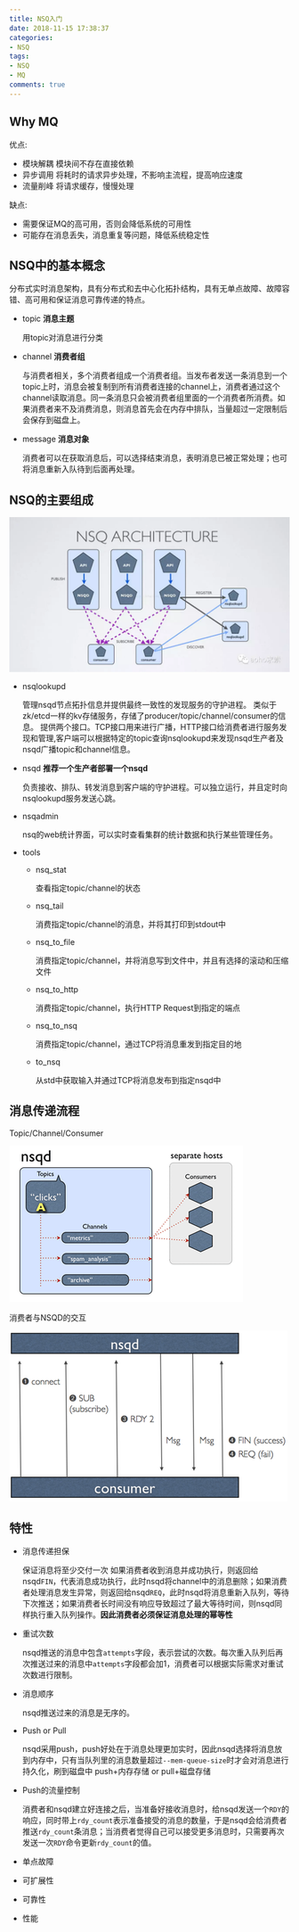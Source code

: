 ```yaml
---
title: NSQ入门
date: 2018-11-15 17:38:37
categories: 
- NSQ
tags: 
- NSQ
- MQ
comments: true
---
```


## Why MQ

优点:

* 模块解耦 模块间不存在直接依赖
* 异步调用 将耗时的请求异步处理，不影响主流程，提高响应速度
* 流量削峰 将请求缓存，慢慢处理

缺点:

* 需要保证MQ的高可用，否则会降低系统的可用性
* 可能存在消息丢失，消息重复等问题，降低系统稳定性

## NSQ中的基本概念

分布式实时消息架构，具有分布式和去中心化拓扑结构，具有无单点故障、故障容错、高可用和保证消息可靠传递的特点。

* topic **消息主题**

    用topic对消息进行分类

* channel **消费者组**

    与消费者相关，多个消费者组成一个消费者组。当发布者发送一条消息到一个topic上时，消息会被复制到所有消费者连接的channel上，消费者通过这个channel读取消息。同一条消息只会被消费者组里面的一个消费者所消费。如果消费者来不及消费消息，则消息首先会在内存中排队，当量超过一定限制后会保存到磁盘上。

* message **消息对象**

    消费者可以在获取消息后，可以选择结束消息，表明消息已被正常处理；也可将消息重新入队待到后面再处理。

## NSQ的主要组成

![image](/images/NSQ之基本组成.png)

* nsqlookupd
  
    管理nsqd节点拓扑信息并提供最终一致性的发现服务的守护进程。
    类似于zk/etcd一样的kv存储服务，存储了producer/topic/channel/consumer的信息。
    提供两个接口。TCP接口用来进行广播，HTTP接口给消费者进行服务发现和管理,客户端可以根据特定的topic查询nsqlookupd来发现nsqd生产者及nsqd广播topic和channel信息。

* nsqd **推荐一个生产者部署一个nsqd**

    负责接收、排队、转发消息到客户端的守护进程。可以独立运行，并且定时向nsqlookupd服务发送心跳。

* nsqadmin

    nsq的web统计界面，可以实时查看集群的统计数据和执行某些管理任务。

* tools
  * nsq_stat

    查看指定topic/channel的状态
  * nsq_tail

    消费指定topic/channel的消息，并将其打印到stdout中
  * nsq_to_file

    消费指定topic/channel，并将消息写到文件中，并且有选择的滚动和压缩文件
  * nsq_to_http

    消费指定topic/channel，执行HTTP Request到指定的端点
  * nsq_to_nsq

    消费指定topic/channel，通过TCP将消息重发到指定目的地
  * to_nsq

    从std中获取输入并通过TCP将消息发布到指定nsqd中

## 消息传递流程

Topic/Channel/Consumer

![image](/images/NSQ之消息传递流程.gif)

消费者与NSQD的交互

![image](/images/NSQ之消费者与NSQD的交互.png)

## 特性

* 消息传递担保

    保证消息将至少交付一次
    如果消费者收到消息并成功执行，则返回给nsqd`FIN`，代表消息成功执行，此时nsqd将channel中的消息删除；如果消费者处理消息发生异常，则返回给nsqd`REQ`，此时nsqd将消息重新入队列，等待下次推送；如果消费者长时间没有响应导致超过了最大等待时间，则nsqd同样执行重入队列操作。**因此消费者必须保证消息处理的幂等性**

* 重试次数

    nsqd推送的消息中包含`attempts`字段，表示尝试的次数。每次重入队列后再次推送过来的消息中`attempts`字段都会加1，消费者可以根据实际需求对重试次数进行限制。

* 消息顺序

    nsqd推送过来的消息是无序的。

* Push or Pull

    nsqd采用push，push好处在于消息处理更加实时，因此nsqd选择将消息放到内存中，只有当队列里的消息数量超过`--mem-queue-size`时才会对消息进行持久化，刷到磁盘中
    push+内存存储 or pull+磁盘存储

* Push的流量控制

    消费者和nsqd建立好连接之后，当准备好接收消息时，给nsqd发送一个`RDY`的响应，同时带上`rdy_count`表示准备接受的消息的数量，于是nsqd会给消费者推送`rdy_count`条消息；当消费者觉得自己可以接受更多消息时，只需要再次发送一次`RDY`命令更新`rdy_count`的值。

* 单点故障

* 可扩展性

* 可靠性

* 性能